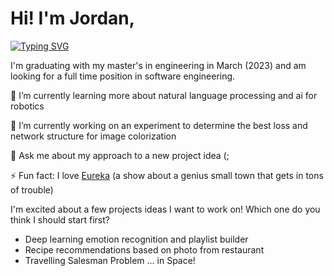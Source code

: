 # Hi! I'm Jordan,
[![Typing SVG](https://readme-typing-svg.demolab.com?font=Fira+Code&duration=3500&pause=1000&color=F74CED&width=435&lines=a+machine+learning+engineer;inspired+with+new+ideas)](https://git.io/typing-svg)

I'm graduating with my master's in engineering in March (2023) and am looking for a full time position in software engineering. 




🌱 I’m currently learning more about natural language processing and ai for robotics

🔭 I’m currently working on an experiment to determine the best loss and network structure for image colorization

💬 Ask me about my approach to a new project idea (;

⚡ Fun fact: I love [Eureka](https://www.amazon.com/Eureka/dp/B000U6BT40/ref=sr_1_1?crid=LDISLZ35BCSN&keywords=eureka&qid=1671690614&s=instant-video&sprefix=eureka%2Cinstant-video%2C177&sr=1-1) (a show about a genius small town that gets in tons of trouble)

I'm excited about a few projects ideas I want to work on! Which one do you think I should start first?

- Deep learning emotion recognition and playlist builder
- Recipe recommendations based on photo from restaurant
- Travelling Salesman Problem ... in Space!
